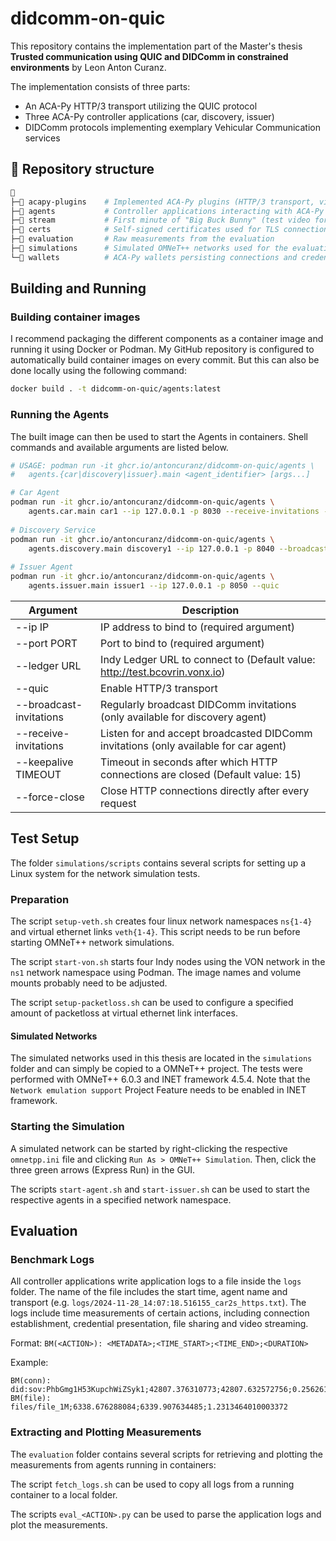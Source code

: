 didcomm-on-quic
===

This repository contains the implementation part of the Master's thesis **Trusted communication using QUIC and DIDComm in constrained environments** by Leon Anton Curanz.

The implementation consists of three parts:
- An ACA-Py HTTP/3 transport utilizing the QUIC protocol
- Three ACA-Py controller applications (car, discovery, issuer)
- DIDComm protocols implementing exemplary Vehicular Communication services

## 📂 Repository structure

```sh
📁
├─📁 acapy-plugins    # Implemented ACA-Py plugins (HTTP/3 transport, videostreaming and filesharing DIDComm protocols)
├─📁 agents           # Controller applications interacting with ACA-Py (car, discovery, issuer)
├─📁 stream           # First minute of "Big Buck Bunny" (test video for videostreaming use case)
├─📁 certs            # Self-signed certificates used for TLS connections
├─📁 evaluation       # Raw measurements from the evaluation
├─📁 simulations      # Simulated OMNeT++ networks used for the evaluation
└─📁 wallets          # ACA-Py wallets persisting connections and credentials
```

## Building and Running

### Building container images

I recommend packaging the different components as a container image and running it using Docker or Podman.
My GitHub repository is configured to automatically build container images on every commit.
But this can also be done locally using the following command:

```sh
docker build . -t didcomm-on-quic/agents:latest
```

### Running the Agents

The built image can then be used to start the Agents in containers.
Shell commands and available arguments are listed below.

```sh
# USAGE: podman run -it ghcr.io/antoncuranz/didcomm-on-quic/agents \
#   agents.{car|discovery|issuer}.main <agent_identifier> [args...]

# Car Agent
podman run -it ghcr.io/antoncuranz/didcomm-on-quic/agents \
    agents.car.main car1 --ip 127.0.0.1 -p 8030 --receive-invitations --quic
    
# Discovery Service
podman run -it ghcr.io/antoncuranz/didcomm-on-quic/agents \
    agents.discovery.main discovery1 --ip 127.0.0.1 -p 8040 --broadcast-invitations --quic
    
# Issuer Agent
podman run -it ghcr.io/antoncuranz/didcomm-on-quic/agents \
    agents.issuer.main issuer1 --ip 127.0.0.1 -p 8050 --quic
```

| Argument                | Description                                                                          |
|-------------------------|--------------------------------------------------------------------------------------|
| --ip IP                 | IP address to bind to (required argument)                                            |
| --port PORT             | Port to bind to (required argument)                                                  |
| --ledger URL            | Indy Ledger URL to connect to (Default value: http://test.bcovrin.vonx.io)           |
| --quic                  | Enable HTTP/3 transport                                                              |
| --broadcast-invitations | Regularly broadcast DIDComm invitations (only available for discovery agent)         |
| --receive-invitations   | Listen for and accept broadcasted DIDComm invitations (only available for car agent) |
| --keepalive TIMEOUT     | Timeout in seconds after which HTTP connections are closed (Default value: 15)       |
| --force-close           | Close HTTP connections directly after every request                                  |

## Test Setup

The folder `simulations/scripts` contains several scripts for setting up a Linux system for the network simulation tests.

### Preparation

The script `setup-veth.sh` creates four linux network namespaces `ns{1-4}` and virtual ethernet links `veth{1-4}`.
This script needs to be run before starting OMNeT++ network simulations.

The script `start-von.sh` starts four Indy nodes using the VON network in the `ns1` network namespace using Podman.
The image names and volume mounts probably need to be adjusted.

The script `setup-packetloss.sh` can be used to configure a specified amount of packetloss at virtual ethernet link interfaces.

#### Simulated Networks

The simulated networks used in this thesis are located in the `simulations` folder and can simply be copied to a OMNeT++ project.
The tests were performed with OMNeT++ 6.0.3 and INET framework 4.5.4.
Note that the `Network emulation support` Project Feature needs to be enabled in INET framework.

### Starting the Simulation

A simulated network can be started by right-clicking the respective `omnetpp.ini` file and clicking `Run As > OMNeT++ Simulation`. Then, click the three green arrows (Express Run) in the GUI.

The scripts `start-agent.sh` and `start-issuer.sh` can be used to start the respective agents in a specified network namespace.

## Evaluation

### Benchmark Logs

All controller applications write application logs to a file inside the `logs` folder.
The name of the file includes the start time, agent name and transport (e.g. `logs/2024-11-28_14:07:18.516155_car2s_https.txt`).
The logs include time measurements of certain actions, including connection establishment, credential presentation, file sharing and video streaming.

Format: `BM(<ACTION>): <METADATA>;<TIME_START>;<TIME_END>;<DURATION>`

Example:
```
BM(conn): did:sov:PhbGmg1H53KupchWiZSyk1;42807.376310773;42807.632572756;0.25626198300597025
BM(file): files/file_1M;6338.676288084;6339.907634485;1.2313464010003372
```

### Extracting and Plotting Measurements

The `evaluation` folder contains several scripts for retrieving and plotting the measurements from agents running in containers:

The script `fetch_logs.sh` can be used to copy all logs from a running container to a local folder.

The scripts `eval_<ACTION>.py` can be used to parse the application logs and plot the measurements.